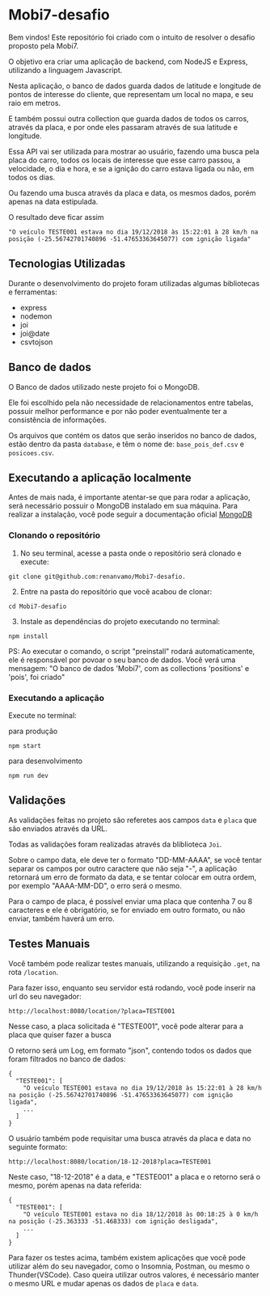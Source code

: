 # Mobi7-desafio

Bem vindos! Este repositório foi criado com o intuito de resolver o desafio proposto pela Mobi7.

O objetivo era criar uma aplicação de backend, com NodeJS e Express, utilizando a linguagem Javascript.

Nesta aplicação, o banco de dados guarda dados de latitude e longitude de pontos de interesse do cliente, que representam um local no mapa, e seu raio em metros.

E também possui outra collection que guarda dados de todos os carros, através da placa, e por onde eles passaram através de sua latitude e longitude.

Essa API vai ser utilizada para mostrar ao usuário, fazendo uma busca pela placa do carro, todos os locais de interesse que esse carro passou, a velocidade, o dia e hora, e se a ignição do carro estava ligada ou não, em todos os dias.

Ou fazendo uma busca através da placa e data, os mesmos dados, porém apenas na data estipulada.

O resultado deve ficar assim

```
"O veículo TESTE001 estava no dia 19/12/2018 às 15:22:01 à 28 km/h na posição (-25.56742701740896 -51.47653363645077) com ignição ligada"
```

## Tecnologias Utilizadas

Durante o desenvolvimento do projeto foram utilizadas algumas bibliotecas e ferramentas:

* express
* nodemon
* joi
* joi@date
* csvtojson

## Banco de dados

O Banco de dados utilizado neste projeto foi o MongoDB.

Ele foi escolhido pela não necessidade de relacionamentos entre tabelas, possuir melhor performance e por não poder eventualmente ter a consistência de informações.

Os arquivos que contém os datos que serão inseridos no banco de dados, estão dentro da pasta `database`, e têm o nome de:
`base_pois_def.csv` e `posicoes.csv`.

## Executando a aplicação localmente

Antes de mais nada, é importante atentar-se que para rodar a aplicação, será necessário possuir o MongoDB instalado em sua máquina.
Para realizar a instalação, você pode seguir a documentação oficial [MongoDB](https://docs.mongodb.com/manual/installation/)

### Clonando o repositório

1. No seu terminal, acesse a pasta onde o repositório será clonado e execute:
```
git clone git@github.com:renanvamo/Mobi7-desafio.
```

2. Entre na pasta do repositório que você acabou de clonar:
```
cd Mobi7-desafio
```

3. Instale as dependências do projeto executando no terminal:
```
npm install
```

PS: Ao executar o comando, o script "preinstall" rodará automaticamente, ele é responsável por povoar o seu banco de dados.
Você verá uma mensagem: "O banco de dados 'Mobi7', com as collections 'positions' e 'pois', foi criado"

### Executando a aplicação

Execute no terminal:

para produção

```
npm start
```

para desenvolvimento
```
npm run dev
```

## Validações

As validações feitas no projeto são referetes aos campos `data` e `placa` que são enviados através da URL.

Todas as validações foram realizadas através da bliblioteca `Joi`.

Sobre o campo data, ele deve ter o formato "DD-MM-AAAA", se você tentar separar os campos por outro caractere que não seja "-", a aplicação retornará um erro de formato da data, e se tentar colocar em outra ordem, por exemplo "AAAA-MM-DD", o erro será o mesmo.

Para o campo de placa, é possível enviar uma placa que contenha 7 ou 8 caracteres e ele é obrigatório, se for enviado em outro formato, ou não enviar, também haverá um erro.



## Testes Manuais

Você também pode realizar testes manuais, utilizando a requisição `.get`, na rota `/location`. 

Para fazer isso, enquanto seu servidor está rodando, você pode inserir na url do seu navegador:
```
http://localhost:8080/location/?placa=TESTE001
```

Nesse caso, a placa solicitada é "TESTE001", você pode alterar para a placa que quiser fazer a busca

O retorno será um Log, em formato "json", contendo todos os dados que foram filtrados no banco de dados:
```
{
  "TESTE001": [
    "O veículo TESTE001 estava no dia 19/12/2018 às 15:22:01 à 28 km/h na posição (-25.56742701740896 -51.47653363645077) com ignição ligada",
    ...
  ]
}
```

O usuário também pode requisitar uma busca através da placa e data no seguinte formato:
```
http://localhost:8080/location/18-12-2018?placa=TESTE001
```

Neste caso, "18-12-2018" é a data, e "TESTE001" a placa e o retorno será o mesmo, porém apenas na data referida:
```
{
  "TESTE001": [
    "O veículo TESTE001 estava no dia 18/12/2018 às 00:18:25 à 0 km/h na posição (-25.363333 -51.468333) com ignição desligada",
    ...
  ]
}
```

Para fazer os testes acima, também existem aplicações que você pode utilizar além do seu navegador, como o Insomnia, Postman, ou mesmo o Thunder(VSCode).
Caso queira utilizar outros valores, é necessário manter o mesmo URL e mudar apenas os dados de `placa` e `data`.
